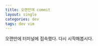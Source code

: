 ```yaml
---
title: 오랜만에 commit 
layout: single 
categories: dev 
tags: dev vim 
---
```


오랜만에 터미널에 접속했다. 다시 시작해봅시다.








